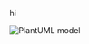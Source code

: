 


hi


![PlantUML model](http://www.plantuml.com/plantuml/png/7SZ13SCW30NGLTe1mFSUEq8sSC0A2308liNwYN9yxvirL8loIS1OFwB9sryPoKvRCaDNYCA7tkZeSREwFvV2ao0BRbHMMAlKEEjRVZoy0G00?cache=no&ttt=3)
